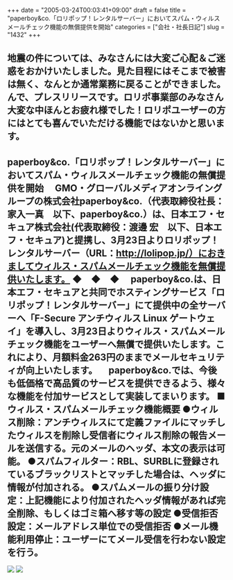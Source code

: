 +++
date = "2005-03-24T00:03:41+09:00"
draft = false
title = "paperboy&amp;co.「ロリポップ！レンタルサーバー」においてスパム・ウィルスメールチェック機能の無償提供を開始"
categories = ["会社・社長日記"]
slug = "1432"
+++

地震の件については、みなさんには大変ご心配＆ご迷惑をおかけいたしました。見た目程にはそこまで被害は無く、なんとか通常業務に戻ることができました。んで、プレスリリースです。ロリポ事業部のみなさん大変な中ほんとお疲れ様でした！ロリポユーザーの方にはとても喜んでいただける機能ではないかと思います。
---
<b>paperboy&co.「ロリポップ！レンタルサーバー」においてスパム・ウィルスメールチェック機能の無償提供を開始</b>
　GMO・グローバルメディアオンライングループの株式会社paperboy&co.（代表取締役社長：家入一真　以下、paperboy&co.）は、日本エフ・セキュア株式会社(代表取締役：渡邊 宏　以下、日本エフ・セキュア)と提携し、3月23日よりロリポップ！レンタルサーバー（URL：http://lolipop.jp/）におきましてウィルス・スパムメールチェック機能を無償提供いたします。
◆　◆　◆
　paperboy&co.は、日本エフ・セキュアと共同でホスティングサービス「ロリポップ！レンタルサーバー」にて提供中の全サーバーへ「F-Secure アンチウィルス Linux ゲートウェイ」を導入し、3月23日よりウィルス・スパムメールチェック機能をユーザーへ無償で提供いたします。これにより、月額料金263円のままでメールセキュリティが向上いたします。
　paperboy&co.では、今後も低価格で高品質のサービスを提供できるよう、様々な機能を付加サービスとして実装してまいります。
■ウィルス・スパムメールチェック機能概要
●ウィルス削除：アンチウィルスにて定義ファイルにマッチしたウィルスを削除し受信者にウィルス削除の報告メールを送信する。元のメールのヘッダ、本文の表示は可能。
●スパムフィルター：RBL、SURBLに登録されているブラックリストとマッチした場合は、ヘッダに情報が付加される。
●スパムメールの振り分け設定：上記機能により付加されたヘッダ情報があれば完全削除、もしくはゴミ箱へ移す等の設定
●受信拒否設定：メールアドレス単位での受信拒否
●メール機能利用停止：ユーザーにてメール受信を行わない設定を行う。
---
<img src="http://lolipop.jp/manual/img/virus/obj_02.gif">
<img src="http://lolipop.jp/manual/img/virus/obj_04.gif">
